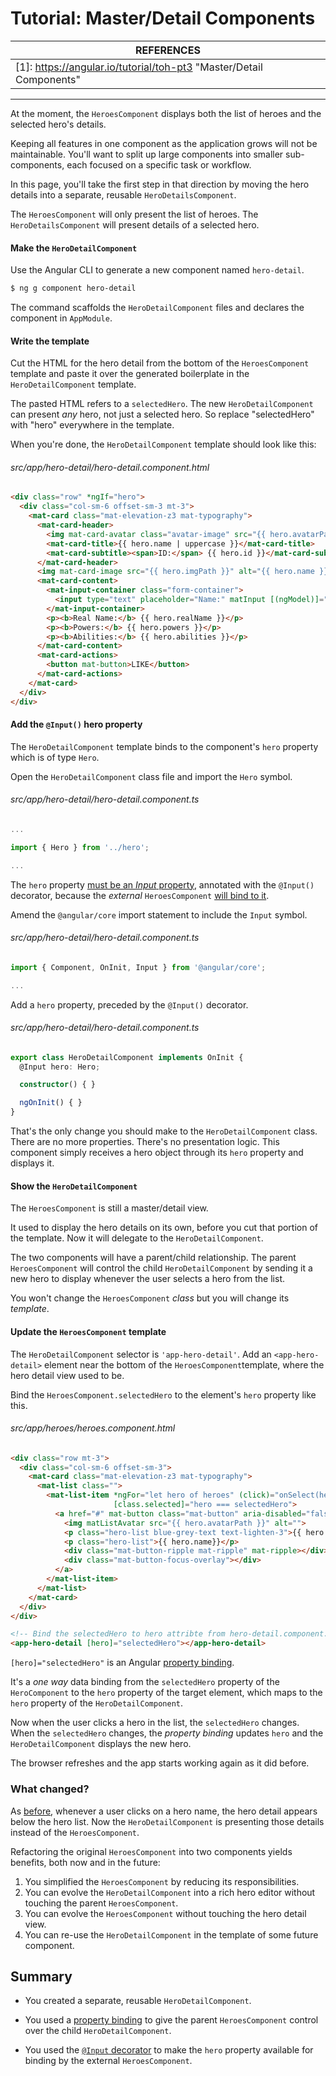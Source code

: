 # Tutorial: Master/Detail Components

| REFERENCES                               |
| ---------------------------------------- |
| [1]: https://angular.io/tutorial/toh-pt3 "Master/Detail Components" |

------

At the moment, the `HeroesComponent` displays both the list of heroes and the selected hero's details.

Keeping all features in one component as the application grows will not be maintainable. You'll want to split up large components into smaller sub-components, each focused on a specific task or workflow.

In this page, you'll take the first step in that direction by moving the hero details into a separate, reusable `HeroDetailsComponent`.

The `HeroesComponent` will only present the list of heroes. The `HeroDetailsComponent` will present details of a selected hero.

#### Make the `HeroDetailComponent`

Use the Angular CLI to generate a new component named `hero-detail`.

```bash
$ ng g component hero-detail
```

The command scaffolds the `HeroDetailComponent` files and declares the component in `AppModule`.



#### Write the template

Cut the HTML for the hero detail from the bottom of the `HeroesComponent` template and paste it over the generated boilerplate in the `HeroDetailComponent` template.

The pasted HTML refers to a `selectedHero`. The new `HeroDetailComponent` can present *any* hero, not just a selected hero. So replace "selectedHero" with "hero" everywhere in the template.

When you're done, the `HeroDetailComponent` template should look like this:

###### src/app/hero-detail/hero-detail.component.html

```html
<div class="row" *ngIf="hero">
  <div class="col-sm-6 offset-sm-3 mt-3">
    <mat-card class="mat-elevation-z3 mat-typography">
      <mat-card-header>
        <img mat-card-avatar class="avatar-image" src="{{ hero.avatarPath }}" alt="{{ hero.name }} image">
        <mat-card-title>{{ hero.name | uppercase }}</mat-card-title>
        <mat-card-subtitle><span>ID:</span> {{ hero.id }}</mat-card-subtitle>
      </mat-card-header>
      <img mat-card-image src="{{ hero.imgPath }}" alt="{{ hero.name }} image">
      <mat-card-content>
        <mat-input-container class="form-container">
          <input type="text" placeholder="Name:" matInput [(ngModel)]="hero.name">
        </mat-input-container>
        <p><b>Real Name:</b> {{ hero.realName }}</p>
        <p><b>Powers:</b> {{ hero.powers }}</p>
        <p><b>Abilities:</b> {{ hero.abilities }}</p>
      </mat-card-content>
      <mat-card-actions>
        <button mat-button>LIKE</button>
      </mat-card-actions>
    </mat-card>
  </div>
</div>
```



#### Add the `@Input()` hero property

The `HeroDetailComponent` template binds to the component's `hero` property which is of type `Hero`.

Open the `HeroDetailComponent` class file and import the `Hero` symbol.

###### src/app/hero-detail/hero-detail.component.ts

```typescript
...

import { Hero } from '../hero';

...
```

The `hero` property [must be an *Input* property](https://angular.io/guide/template-syntax#inputs-outputs), annotated with the `@Input()` decorator, because the *external* `HeroesComponent` [will bind to it](https://angular.io/tutorial/toh-pt3#heroes-component-template).

Amend the `@angular/core` import statement to include the `Input` symbol.

###### src/app/hero-detail/hero-detail.component.ts

```typescript
import { Component, OnInit, Input } from '@angular/core';

...
```

Add a `hero` property, preceded by the `@Input()` decorator.

###### src/app/hero-detail/hero-detail.component.ts

```typescript
export class HeroDetailComponent implements OnInit {
  @Input hero: Hero;

  constructor() { }

  ngOnInit() { }
}
```

That's the only change you should make to the `HeroDetailComponent` class. There are no more properties. There's no presentation logic. This component simply receives a hero object through its `hero` property and displays it.



#### Show the `HeroDetailComponent`

The `HeroesComponent` is still a master/detail view.

It used to display the hero details on its own, before you cut that portion of the template. Now it will delegate to the `HeroDetailComponent`.

The two components will have a parent/child relationship. The parent `HeroesComponent` will control the child `HeroDetailComponent` by sending it a new hero to display whenever the user selects a hero from the list.

You won't change the `HeroesComponent` *class* but you will change its *template*.



#### Update the `HeroesComponent` template

The `HeroDetailComponent` selector is `'app-hero-detail'`. Add an `<app-hero-detail>` element near the bottom of the `HeroesComponent`template, where the hero detail view used to be.

Bind the `HeroesComponent.selectedHero` to the element's `hero` property like this.

###### src/app/heroes/heroes.component.html

```html
<div class="row mt-3">
  <div class="col-sm-6 offset-sm-3">
    <mat-card class="mat-elevation-z3 mat-typography">
      <mat-list class="">
        <mat-list-item *ngFor="let hero of heroes" (click)="onSelect(hero)" 
                       [class.selected]="hero === selectedHero">
          <a href="#" mat-button class="mat-button" aria-disabled="false" style="padding: 8px">
            <img matListAvatar src="{{ hero.avatarPath }}" alt="">
            <p class="hero-list blue-grey-text text-lighten-3">{{ hero.id }}</p>
            <p class="hero-list">{{ hero.name}}</p>
            <div class="mat-button-ripple mat-ripple" mat-ripple></div>
            <div class="mat-button-focus-overlay"></div>
          </a>
        </mat-list-item>
      </mat-list>
    </mat-card>
  </div>
</div>

<!-- Bind the selectedHero to hero attribte from hero-detail.component.ts -->
<app-hero-detail [hero]="selectedHero"></app-hero-detail>
```

`[hero]="selectedHero"` is an Angular [property binding](https://angular.io/guide/template-syntax#property-binding).

It's a *one way* data binding from the `selectedHero` property of the `HeroComponent` to the `hero` property of the target element, which maps to the `hero` property of the `HeroDetailComponent`.

Now when the user clicks a hero in the list, the `selectedHero` changes. When the `selectedHero` changes, the *property binding* updates `hero` and the `HeroDetailComponent` displays the new hero.

The browser refreshes and the app starts working again as it did before.

### What changed?

As [before](https://angular.io/tutorial/toh-pt2), whenever a user clicks on a hero name, the hero detail appears below the hero list. Now the `HeroDetailComponent` is presenting those details instead of the `HeroesComponent`.

Refactoring the original `HeroesComponent` into two components yields benefits, both now and in the future:

1. You simplified the `HeroesComponent` by reducing its responsibilities.
2. You can evolve the `HeroDetailComponent` into a rich hero editor without touching the parent `HeroesComponent`.
3. You can evolve the `HeroesComponent` without touching the hero detail view.
4. You can re-use the `HeroDetailComponent` in the template of some future component.



## Summary

- You created a separate, reusable `HeroDetailComponent`.


- You used a [property binding](https://angular.io/guide/template-syntax#property-binding) to give the parent `HeroesComponent` control over the child `HeroDetailComponent`.


- You used the [`@Input` decorator](https://angular.io/guide/template-syntax#inputs-outputs) to make the `hero` property available for binding by the external `HeroesComponent`.